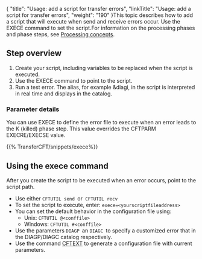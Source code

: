 {
    "title": "Usage: add a script for transfer errors",
    "linkTitle": "Usage: add a script for transfer errors",
    "weight": "190"
}This topic describes how to add a script that will execute when send and receive errors occur. Use the EXECE command to set the script.For information on the processing phases and phase steps, see [Processing concepts](../../phase_and_phasestep).

Step overview
-------------

1. Create your script, including variables to be replaced when the script is executed.
1. Use the EXECE command to point to the script.
1. Run a test error. The alias, for example &diagi, in the script is interpreted in real time and displays in the catalog.

### Parameter details

You can use EXECE to define the error file to execute when an error leads to the K (killed) phase step. This value overrides the CFTPARM EXECRE/EXECSE value.

{{% TransferCFT/snippets/exece%}}

Using the exece command
-----------------------

After you create the script to be executed when an error occurs, point to the script path.

- Use either `CFTUTIL send `or` CFTUTIL recv`
- To set the script to execute, enter: `exece=<yourscriptfileaddress>`
- You can set the default behavior in the configuration file using:
    -   Unix: `CFTUTIL @<conffile>`
    -   Windows: `CFTUTIL #<conffile> `
- Use the parameters `DIAGP `an `DIAGC `to specify a customized error that in the DIAGP/DIAGC catalog respectively.
- Use the command [CFTEXT](../../../c_intro_userinterfaces/about_cftutil/configuring_cft_start_here/cftext_command) to generate a configuration file with current parameters.
